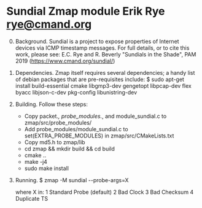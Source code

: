 Sundial Zmap module
Erik Rye <rye@cmand.org>
===================
0. Background.  Sundial is a project to expose properties of Internet
   devices via ICMP timestamp messages.  For full details, or to 
   cite this work, please see:
     E.C. Rye and R. Beverly "Sundials in the Shade", PAM 2019
     (https://www.cmand.org/sundial/)

1. Dependencies.  Zmap itself requires several dependencies; a handy list 
   of debian packages that are pre-requisites include:
     $ sudo apt-get install build-essential cmake libgmp3-dev gengetopt libpcap-dev flex byacc libjson-c-dev pkg-config libunistring-dev

2. Building.  Follow these steps:
    - Copy packet.*, probe_modules.*, and module_sundial.c to 
      zmap/src/probe_modules/
    - Add probe_modules/module_sundial.c to set(EXTRA_PROBE_MODULES) in
      zmap/src/CMakeLists.txt
    - Copy md5.h to zmap/lib
    - cd zmap && mkdir build && cd build
    - cmake ..
    - make -j4
    - sudo make install

3. Running.
    $ zmap -M sundial --probe-args=X

    where X in:
     1 Standard Probe (default)
     2 Bad Clock
     3 Bad Checksum
     4 Duplicate TS
